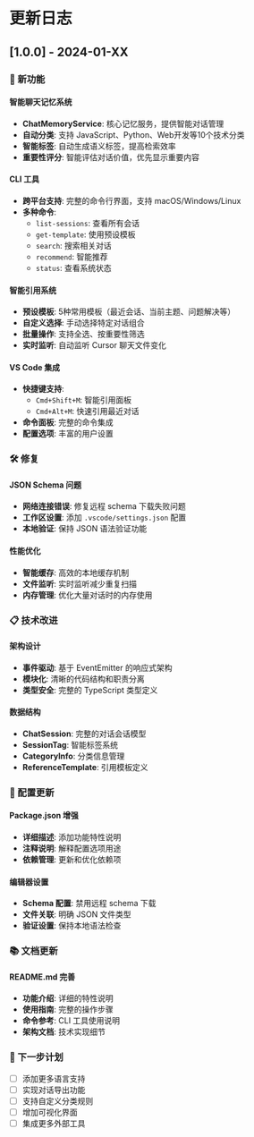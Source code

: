 # 更新日志

## [1.0.0] - 2024-01-XX

### 🚀 新功能

#### 智能聊天记忆系统
- **ChatMemoryService**: 核心记忆服务，提供智能对话管理
- **自动分类**: 支持 JavaScript、Python、Web开发等10个技术分类
- **智能标签**: 自动生成语义标签，提高检索效率
- **重要性评分**: 智能评估对话价值，优先显示重要内容

#### CLI 工具
- **跨平台支持**: 完整的命令行界面，支持 macOS/Windows/Linux
- **多种命令**: 
  - `list-sessions`: 查看所有会话
  - `get-template`: 使用预设模板
  - `search`: 搜索相关对话
  - `recommend`: 智能推荐
  - `status`: 查看系统状态

#### 智能引用系统
- **预设模板**: 5种常用模板（最近会话、当前主题、问题解决等）
- **自定义选择**: 手动选择特定对话组合
- **批量操作**: 支持全选、按重要性筛选
- **实时监听**: 自动监听 Cursor 聊天文件变化

#### VS Code 集成
- **快捷键支持**: 
  - `Cmd+Shift+M`: 智能引用面板
  - `Cmd+Alt+M`: 快速引用最近对话
- **命令面板**: 完整的命令集成
- **配置选项**: 丰富的用户设置

### 🛠️ 修复

#### JSON Schema 问题
- **网络连接错误**: 修复远程 schema 下载失败问题
- **工作区设置**: 添加 `.vscode/settings.json` 配置
- **本地验证**: 保持 JSON 语法验证功能

#### 性能优化
- **智能缓存**: 高效的本地缓存机制
- **文件监听**: 实时监听减少重复扫描
- **内存管理**: 优化大量对话时的内存使用

### 📋 技术改进

#### 架构设计
- **事件驱动**: 基于 EventEmitter 的响应式架构
- **模块化**: 清晰的代码结构和职责分离
- **类型安全**: 完整的 TypeScript 类型定义

#### 数据结构
- **ChatSession**: 完整的对话会话模型
- **SessionTag**: 智能标签系统
- **CategoryInfo**: 分类信息管理
- **ReferenceTemplate**: 引用模板定义

### 🔧 配置更新

#### Package.json 增强
- **详细描述**: 添加功能特性说明
- **注释说明**: 解释配置选项用途
- **依赖管理**: 更新和优化依赖项

#### 编辑器设置
- **Schema 配置**: 禁用远程 schema 下载
- **文件关联**: 明确 JSON 文件类型
- **验证设置**: 保持本地语法检查

### 📚 文档更新

#### README.md 完善
- **功能介绍**: 详细的特性说明
- **使用指南**: 完整的操作步骤
- **命令参考**: CLI 工具使用说明
- **架构文档**: 技术实现细节

### 🎯 下一步计划

- [ ] 添加更多语言支持
- [ ] 实现对话导出功能
- [ ] 支持自定义分类规则
- [ ] 增加可视化界面
- [ ] 集成更多外部工具 